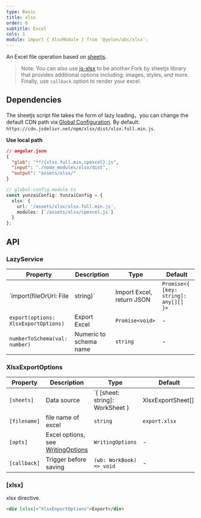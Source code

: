 ```yaml
---
type: Basic
title: xlsx
order: 6
subtitle: Excel
cols: 1
module: import { XlsxModule } from '@yelon/abc/xlsx';
---
```


An Excel file operation based on [sheetjs](http://sheetjs.com/).

> Note: You can also use [js-xlsx](https://github.com/protobi/js-xlsx) to be another Fork by sheetjs library that provides additional options including: images, styles, and more. Finally, use `callback` option to render your excel.

## Dependencies

The sheetjs script file takes the form of lazy loading，you can change the default CDN path via [Global Configuration](/docs/global-config). By default: `https://cdn.jsdelivr.net/npm/xlsx/dist/xlsx.full.min.js`.

**Use local path**

```json
// angular.json
{
  "glob": "**/{xlsx.full.min,cpexcel}.js",
  "input": "./node_modules/xlsx/dist",
  "output": "assets/xlsx/"
}
```

```ts
// global-config.module.ts
const yunzaiConfig: YunzaiConfig = {
  xlsx: {
    url: '/assets/xlsx/xlsx.full.min.js',
    modules: [`/assets/xlsx/cpexcel.js`]
  }
};
```

## API

### LazyService

| Property | Description | Type | Default |
|----------|-------------|------|---------|
| `import(fileOrUrl: File | string)` | Import Excel, return JSON | `Promise<{ [key: string]: any[][] }>` | - |
| `export(options: XlsxExportOptions)` | Export Excel | `Promise<void>` | - |
| `numberToSchema(val: number)` | Numeric to schema name | `string` | - |

### XlsxExportOptions

| Property | Description | Type | Default |
|----------|-------------|------|---------|
| `[sheets]` | Data source | `{ [sheet: string]: WorkSheet } | XlsxExportSheet[]` | - |
| `[filename]` | file name of excel | `string` | `export.xlsx` |
| `[opts]` | Excel options, see [WritingOptions](https://github.com/SheetJS/sheetjs/blob/master/docbits/81_writeopts.md) | `WritingOptions` | - |
| `[callback]` | Trigger before saving | `(wb: WorkBook) => void` | - |

### [xlsx]

xlsx directive.

```html
<div [xlsx]="XlsxExportOptions">Export</div>
```

